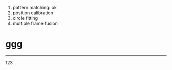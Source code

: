 1. pattern matching: ok
2. position calibration 
3. circle fitting
4. multiple frame fusion

#  ggg
---
123